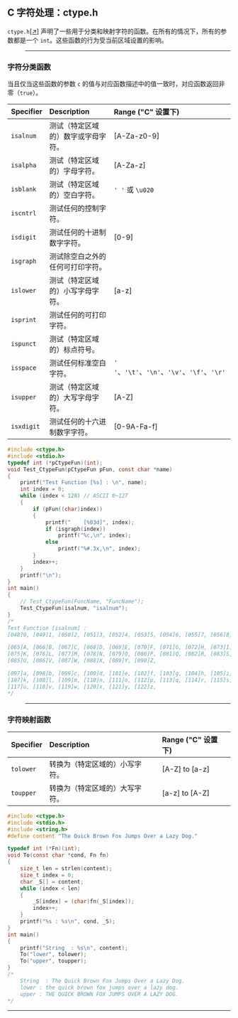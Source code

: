 ## C 字符处理：ctype.h


`ctype.h`[[↗]](ctype_test.c) 声明了一些用于分类和映射字符的函数。在所有的情况下，所有的参数都是一个 `int`。这些函数的行为受当前区域设置的影响。

>---
### 字符分类函数

当且仅当这些函数的参数 `c` 的值与对应函数描述中的值一致时，对应函数返回非零（`true`）。


| Specifier  | Description                        | Range ("C" 设置下)                            |
| :--------- | :--------------------------------- | :-------------------------------------------- |
| `isalnum`  | 测试（特定区域的）数字或字母字符。 | [A-Za-z0-9]                                   |
| `isalpha`  | 测试（特定区域的）字母字符。       | [A-Za-z]                                      |
| `isblank`  | 测试（特定区域的）空白字符。       | `' '` 或 `\u020`                              |
| `iscntrl`  | 测试任何的控制字符。               |
| `isdigit`  | 测试任何的十进制数字字符。         | [0-9]                                         |
| `isgraph`  | 测试除空白之外的任何可打印字符。   |
| `islower`  | 测试（特定区域的）小写字母字符。   | [a-z]                                         |
| `isprint`  | 测试任何的可打印字符。             |
| `ispunct`  | 测试（特定区域的）标点符号。       |
| `isspace`  | 测试任何标准空白字符。             | `' '`、`'\t'`、`'\n'`、`'\v'`、`'\f'`、`'\r'` |
| `isupper`  | 测试（特定区域的）大写字母字符。   | [A-Z]                                         |
| `isxdigit` | 测试任何的十六进制数字字符。       | [0-9A-Fa-f]                                   |


```c
#include <ctype.h>
#include <stdio.h>
typedef int (*pCtypeFun)(int);
void Test_CtypeFun(pCtypeFun pFun, const char *name)
{
    printf("Test Function [%s] : \n", name);
    int index = 0;
    while (index < 128) // ASCII 0~127
    {
        if (pFun((char)index))
        {
            printf("    [%03d]", index);
            if (isgraph(index))
                printf("%c,\n", index);
            else
                printf("%#.3x,\n", index);
        }
        index++;
    }
    printf("\n");
}
int main()
{
    // Test_CtypeFun(FuncName, "FuncName");
    Test_CtypeFun(isalnum, "isalnum");
}
/*
Test Function [isalnum] : 
[048]0, [049]1, [050]2, [051]3, [052]4, [053]5, [054]6, [055]7, [056]8, [057]9,

[065]A, [066]B, [067]C, [068]D, [069]E, [070]F, [071]G, [072]H, [073]I, [074]J,
[075]K, [076]L, [077]M, [078]N, [079]O, [080]P, [081]Q, [082]R, [083]S, [084]T,
[085]U, [086]V, [087]W, [088]X, [089]Y, [090]Z, 

[097]a, [098]b, [099]c, [100]d, [101]e, [102]f, [103]g, [104]h, [105]i, [106]j,
[107]k, [108]l, [109]m, [110]n, [111]o, [112]p, [113]q, [114]r, [115]s, [116]t,
[117]u, [118]v, [119]w, [120]x, [121]y, [122]z, 
*/
```

>---
### 字符映射函数

| Specifier | Description                    | Range ("C" 设置下) |
| :-------- | :----------------------------- | :----------------- |
| `tolower` | 转换为（特定区域的）小写字符。 | [A-Z] to [a-z]     |
| `toupper` | 转换为（特定区域的）大写字符。 | [a-z] to [A-Z]     |


```c
#include <ctype.h>
#include <stdio.h>
#include <string.h>
#define content "The Quick Brown Fox Jumps Over a Lazy Dog."

typedef int (*Fn)(int);
void To(const char *cond, Fn fn)
{
    size_t len = strlen(content);
    size_t index = 0;
    char _S[] = content;
    while (index < len)
    {
        _S[index] = (char)fn(_S[index]);
        index++;
    }
    printf("%s : %s\n", cond, _S);
}
int main()
{
    printf("String  : %s\n", content);
    To("lower", tolower);
    To("upper", toupper);
}
/*
    String  : The Quick Brown Fox Jumps Over a Lazy Dog.
    lower : the quick brown fox jumps over a lazy dog.
    upper : THE QUICK BROWN FOX JUMPS OVER A LAZY DOG.
*/
```

---